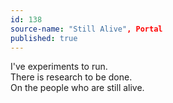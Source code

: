 ```yaml
---
id: 138
source-name: "Still Alive", Portal
published: true
---
```

I've experiments to run.\
There is research to be done.\
On the people who are still alive.
